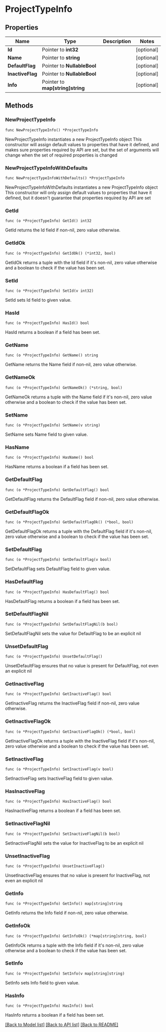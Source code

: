 # ProjectTypeInfo

## Properties

Name | Type | Description | Notes
------------ | ------------- | ------------- | -------------
**Id** | Pointer to **int32** |  | [optional] 
**Name** | Pointer to **string** |  | [optional] 
**DefaultFlag** | Pointer to **NullableBool** |  | [optional] 
**InactiveFlag** | Pointer to **NullableBool** |  | [optional] 
**Info** | Pointer to **map[string]string** |  | [optional] 

## Methods

### NewProjectTypeInfo

`func NewProjectTypeInfo() *ProjectTypeInfo`

NewProjectTypeInfo instantiates a new ProjectTypeInfo object
This constructor will assign default values to properties that have it defined,
and makes sure properties required by API are set, but the set of arguments
will change when the set of required properties is changed

### NewProjectTypeInfoWithDefaults

`func NewProjectTypeInfoWithDefaults() *ProjectTypeInfo`

NewProjectTypeInfoWithDefaults instantiates a new ProjectTypeInfo object
This constructor will only assign default values to properties that have it defined,
but it doesn't guarantee that properties required by API are set

### GetId

`func (o *ProjectTypeInfo) GetId() int32`

GetId returns the Id field if non-nil, zero value otherwise.

### GetIdOk

`func (o *ProjectTypeInfo) GetIdOk() (*int32, bool)`

GetIdOk returns a tuple with the Id field if it's non-nil, zero value otherwise
and a boolean to check if the value has been set.

### SetId

`func (o *ProjectTypeInfo) SetId(v int32)`

SetId sets Id field to given value.

### HasId

`func (o *ProjectTypeInfo) HasId() bool`

HasId returns a boolean if a field has been set.

### GetName

`func (o *ProjectTypeInfo) GetName() string`

GetName returns the Name field if non-nil, zero value otherwise.

### GetNameOk

`func (o *ProjectTypeInfo) GetNameOk() (*string, bool)`

GetNameOk returns a tuple with the Name field if it's non-nil, zero value otherwise
and a boolean to check if the value has been set.

### SetName

`func (o *ProjectTypeInfo) SetName(v string)`

SetName sets Name field to given value.

### HasName

`func (o *ProjectTypeInfo) HasName() bool`

HasName returns a boolean if a field has been set.

### GetDefaultFlag

`func (o *ProjectTypeInfo) GetDefaultFlag() bool`

GetDefaultFlag returns the DefaultFlag field if non-nil, zero value otherwise.

### GetDefaultFlagOk

`func (o *ProjectTypeInfo) GetDefaultFlagOk() (*bool, bool)`

GetDefaultFlagOk returns a tuple with the DefaultFlag field if it's non-nil, zero value otherwise
and a boolean to check if the value has been set.

### SetDefaultFlag

`func (o *ProjectTypeInfo) SetDefaultFlag(v bool)`

SetDefaultFlag sets DefaultFlag field to given value.

### HasDefaultFlag

`func (o *ProjectTypeInfo) HasDefaultFlag() bool`

HasDefaultFlag returns a boolean if a field has been set.

### SetDefaultFlagNil

`func (o *ProjectTypeInfo) SetDefaultFlagNil(b bool)`

 SetDefaultFlagNil sets the value for DefaultFlag to be an explicit nil

### UnsetDefaultFlag
`func (o *ProjectTypeInfo) UnsetDefaultFlag()`

UnsetDefaultFlag ensures that no value is present for DefaultFlag, not even an explicit nil
### GetInactiveFlag

`func (o *ProjectTypeInfo) GetInactiveFlag() bool`

GetInactiveFlag returns the InactiveFlag field if non-nil, zero value otherwise.

### GetInactiveFlagOk

`func (o *ProjectTypeInfo) GetInactiveFlagOk() (*bool, bool)`

GetInactiveFlagOk returns a tuple with the InactiveFlag field if it's non-nil, zero value otherwise
and a boolean to check if the value has been set.

### SetInactiveFlag

`func (o *ProjectTypeInfo) SetInactiveFlag(v bool)`

SetInactiveFlag sets InactiveFlag field to given value.

### HasInactiveFlag

`func (o *ProjectTypeInfo) HasInactiveFlag() bool`

HasInactiveFlag returns a boolean if a field has been set.

### SetInactiveFlagNil

`func (o *ProjectTypeInfo) SetInactiveFlagNil(b bool)`

 SetInactiveFlagNil sets the value for InactiveFlag to be an explicit nil

### UnsetInactiveFlag
`func (o *ProjectTypeInfo) UnsetInactiveFlag()`

UnsetInactiveFlag ensures that no value is present for InactiveFlag, not even an explicit nil
### GetInfo

`func (o *ProjectTypeInfo) GetInfo() map[string]string`

GetInfo returns the Info field if non-nil, zero value otherwise.

### GetInfoOk

`func (o *ProjectTypeInfo) GetInfoOk() (*map[string]string, bool)`

GetInfoOk returns a tuple with the Info field if it's non-nil, zero value otherwise
and a boolean to check if the value has been set.

### SetInfo

`func (o *ProjectTypeInfo) SetInfo(v map[string]string)`

SetInfo sets Info field to given value.

### HasInfo

`func (o *ProjectTypeInfo) HasInfo() bool`

HasInfo returns a boolean if a field has been set.


[[Back to Model list]](../README.md#documentation-for-models) [[Back to API list]](../README.md#documentation-for-api-endpoints) [[Back to README]](../README.md)


